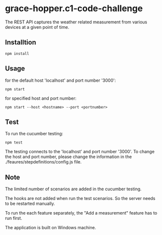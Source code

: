 

# grace-hopper.c1-code-challenge

The REST API captures the weather related measurement from various devices at a given point of time.

## Installtion

	npm install

## Usage

for the default host 'localhost'  and port number '3000':

	npm start

for specified host and port number:

	npm start --host <hostname> --port <portnumber>

## Test

To run the cucumber testing:

	npm test
	
The testing connects to the 'localhost' and port number '3000'. To change the host and port number, please change the information in the ./feaures/stepdefinitions/config.js 
file.
	

## Note


The limited number of scenarios are added in the cucumber testing.
  
The hooks are not added when run the test scenarios. So the server needs to be restarted manually.

To run the each feature separately,  the "Add a measurement" feature has to run first. 

The application is built on Windows machine.




 